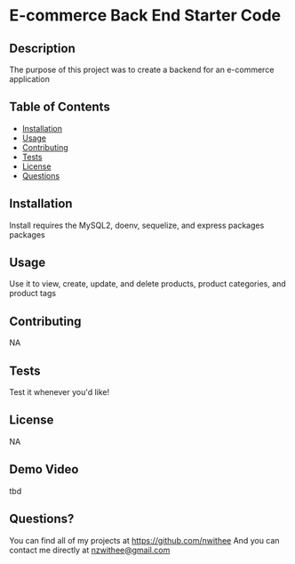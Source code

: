 # E-commerce Back End Starter Code

## Description
  The purpose of this project was to create a backend for an e-commerce application

  ## Table of Contents
  * [Installation](#installation)
  * [Usage](#usage)
  * [Contributing](#contributing)
  * [Tests](#tests)
  * [License](#license)
  * [Questions](#questions)

  ## Installation
  Install requires the MySQL2, doenv, sequelize, and express packages packages
  ## Usage
  Use it to view, create, update, and delete products, product categories, and product tags

  ## Contributing
  NA

  ## Tests
  Test it whenever you'd like!

  ## License
  NA

  ## Demo Video
  tbd
  
  ## Questions?
  You can find all of my projects at https://github.com/nwithee
  And you can contact me directly at nzwithee@gmail.com